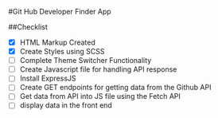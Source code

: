 #Git Hub Developer Finder App

##Checklist
- [x] HTML Markup Created
- [x] Create Styles using SCSS
- [ ] Complete Theme Switcher Functionality 
- [ ] Create Javascript file for handling API response
- [ ] Install ExpressJS 
- [ ] Create GET endpoints for getting data from the Github API 
- [ ] Get data from API into JS file using the Fetch API 
- [ ] display data in the front end